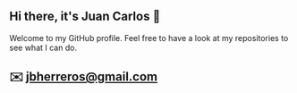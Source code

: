 ## Hi there, it's Juan Carlos 👋

Welcome to my GitHub profile. Feel free to have a look at my repositories to see what I can do. 

## :envelope: jbherreros@gmail.com
